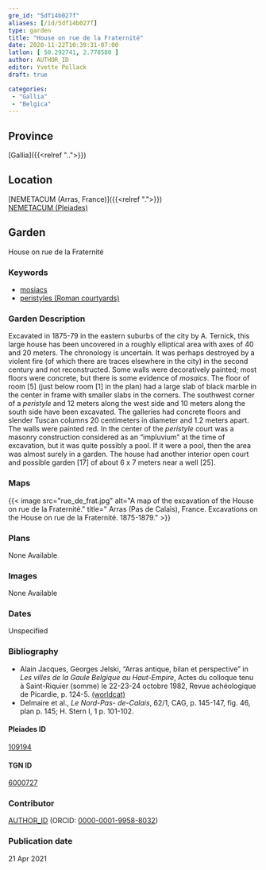 ```yaml
---
gre_id: "5df14b027f"
aliases: [/id/5df14b027f]
type: garden
title: "House on rue de la Fraternité"
date: 2020-11-22T10:39:31-07:00
latlon: [ 50.292741, 2.778580 ]
author: AUTHOR_ID
editor: Yvette Pollack
draft: true

categories:
 - "Gallia"
 - "Belgica"
---
```


## Province
[Gallia]({{<relref "..">}})

## Location

[NEMETACUM (Arras, France)]({{<relref ".">}}) \
[NEMETACUM (Pleiades)](https://pleiades.stoa.org/places/109194)

<!--### Location Description-->

<!-- LEAVE THIS BLANK FOR NOW -->

<!--## Sublocation-->

<!--
[AREA WITHIN LOCATION, LIKE “PALATINE HILL”](GEOREFERENCE LINK)
A sublocation is any area larger than an individual garden, but located within a location. I would always try to include a link to a controlled vocabulary here if possible. This ID may well be different from the Garden ID, e.g., Pompeii versus a Garden in one of the houses which has its own Pleiades ID.
-->

<!--### Sublocation Description-->

<!-- DESCRIPTION -->

## Garden
House on rue de la Fraternité

### Keywords
- [mosiacs](http://vocab.getty.edu/page/aat/300015342)
- [peristyles (Roman courtyards)](http://vocab.getty.edu/page/aat/300004029)



### Garden Description

Excavated in 1875-79 in the eastern suburbs of the city by A. Ternick, this large house has been uncovered in a roughly elliptical area with axes of 40 and 20 meters. The chronology is uncertain. It was perhaps destroyed by a violent fire (of which there are traces elsewhere in the city) in the second century and not reconstructed. Some walls were decoratively painted; most floors were concrete, but there is some evidence of *mosaics*. The floor of room [5] (just below room [1] in the plan) had a large slab of black marble in the center in frame with smaller slabs in the corners. The southwest corner of a *peristyle* and 12 meters along the west side and 10 meters along the south side have been excavated. The galleries had concrete floors and slender Tuscan columns 20 centimeters in diameter and 1.2 meters apart. The walls were painted red. In the center of the *peristyle* court was a masonry construction considered as an “impluvium” at the time of excavation, but it was quite possibly a pool. If it were a pool, then the area was almost surely in a garden.
The house had another interior open court and possible garden [17] of about 6 x 7 meters near a well [25].

<!-- Text comes from draft file-->



### Maps

{{< image src="rue_de_frat.jpg" alt="A map of the excavation of the House on rue de la Fraternité." title=" Arras (Pas de Calais), France. Excavations on the House on rue de la Fraternité. 1875-1879." >}}

### Plans

None Available
<!--
{{< image src="FILENAME" alt="ALT_TEXT" title="CAPTION" >}}
-->

### Images

None Available
<!--
{{< image src="FILENAME" alt="ALT_TEXT" title="CAPTION" >}}
-->

### Dates
Unspecified

### Bibliography
- Alain Jacques, Georges Jelski, “Arras antique, bilan et perspective” in *Les villes de la Gaule Belgique au Haut-Empire*, Actes du colloque tenu à Saint-Riquier (somme) le 22-23-24 octobre 1982, Revue achéologique de Picardie, p. 124-5. [(worldcat)](http://www.worldcat.org/oclc/313214592)
-  Delmaire  et  al., *Le Nord-Pas- de-Calais*, 62/1, CAG,  p. 145-147, fig. 46,  plan  p. 145; H. Stern I, 1 p. 101-102.  <!-- not on worldcat and last part seems to be in draft.-->

<!--#### Periodo ID-->

<!-- [PERIODO_ID](https://pleiades.stoa.org/places/PLEIADES_ID) -->

#### Pleiades ID

[109194](https://pleiades.stoa.org/places/109194)

#### TGN ID
[6000727](http://vocab.getty.edu/page/tgn/6000727)

### Contributor
[AUTHOR_ID](link) (ORCID: [0000-0001-9958-8032](https://orcid.org/0000-0001-9958-8032))

### Publication date

21 Apr 2021

<!--### Related articles-->

<!-- Links to other related articles. Leave blank for now -->
